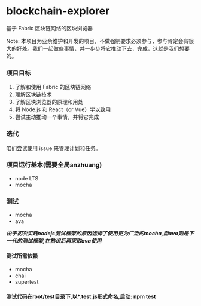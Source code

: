 # blockchain-explorer

基于 Fabric 区块链网络的区块浏览器

Note: 本项目为业余维护和开发的项目，不做强制要求必须参与，参与肯定会有很大的好处。我们一起做些事情，并一步步将它推动下去，完成，这就是我们想要的。

### 项目目标

1. 了解和使用 Fabric 的区块链网络
2. 理解区块链技术
3. 了解区块浏览器的原理和用处
4. 将 Node.js 和 React（or Vue）学以致用
5. 尝试主动推动一个事情，并将它完成

### 迭代

咱们尝试使用 issue 来管理计划和任务。

### 项目运行基本(需要全局anzhuang)

- node LTS
- mocha

### 测试

- mocha
- ava

***由于初次实践nodejs测试框架的原因选择了使用更为广泛的mocha,而ava则是下一代的测试框架,在熟识后再采取ava使用***

#### 测试所需依赖

- mocha
- chai
- supertest

#### 测试代码在root/test目录下,以*.test.js形式命名,启动: npm test